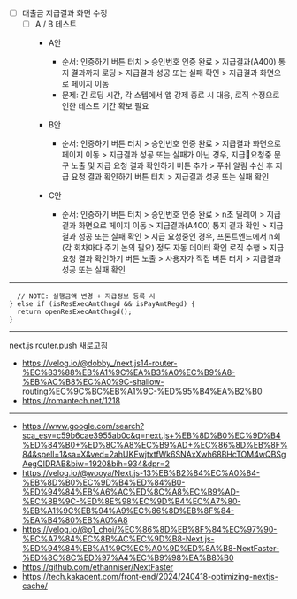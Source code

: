 - [ ] 대출금 지급결과 화면 수정
	- [ ] A / B 테스트
		- A안
			- 순서: 인증하기 버튼 터치 > 승인번호 인증 완료 > 지급결과(A400) 통지 결과까지 로딩 > 지급결과 성공 또는 실패 확인 > 지급결과 화면으로 페이지 이동
			- 문제: 긴 로딩 시간, 각 스텝에서 앱 강제 종료 시 대응, 로직 수정으로 인한 테스트 기간 확보 필요
		
		- B안
			- 순서: 인증하기 버튼 터치 > 승인번호 인증 완료 > 지급결과 화면으로 페이지 이동 > 지급결과 성공 또는 실패가 아닌 경우, 지급요청중 문구 노출 및 지급 요청 결과 확인하기 버튼 추가 > 푸쉬 알림 수신 후 지급 요청 결과 확인하기 버튼 터치 > 지급결과 성공 또는 실패 확인
			
		- C안
			- 순서: 인증하기 버튼 터치 > 승인번호 인증 완료 > n초 딜레이 > 지급결과 화면으로 페이지 이동 > 지급결과(A400) 통지 결과 확인 > 지급결과 성공 또는 실패 확인 > 지급 요청중인 경우, 프론트엔드에서 n회(각 회차마다 주기 논의 필요) 정도 자동 데이터 확인 로직 수행 > 지급 요청 결과 확인하기 버튼 노출 > 사용자가 직접 버튼 터치 > 지급결과 성공 또는 실패 확인

***

```tsx
  // NOTE: 실행금액 변경 + 지급정보 등록 시  
} else if (isResExecAmtChngd && isPayAmtRegd) {  
  return openResExecAmtChngd();  
}
```











***
next.js router.push 새로고침
- https://velog.io/@dobby_/next.js14-router-%EC%83%88%EB%A1%9C%EA%B3%A0%EC%B9%A8-%EB%AC%B8%EC%A0%9C-shallow-routing%EC%9C%BC%EB%A1%9C-%ED%95%B4%EA%B2%B0
- https://romantech.net/1218




***
- https://www.google.com/search?sca_esv=c59b6cae3955ab0c&q=next.js+%EB%8D%B0%EC%9D%B4%ED%84%B0+%ED%8C%A8%EC%B9%AD+%EC%86%8D%EB%8F%84&spell=1&sa=X&ved=2ahUKEwjtxtfWk6SNAxXwh68BHcTOM4wQBSgAegQIDRAB&biw=1920&bih=934&dpr=2
- https://velog.io/@wooya/Next.js-13%EB%B2%84%EC%A0%84-%EB%8D%B0%EC%9D%B4%ED%84%B0-%ED%94%84%EB%A6%AC%ED%8C%A8%EC%B9%AD-%EC%8B%9C-%ED%8E%98%EC%9D%B4%EC%A7%80-%EB%A1%9C%EB%94%A9%EC%86%8D%EB%8F%84-%EA%B4%80%EB%A0%A8
- https://velog.io/@o1_choi/%EC%86%8D%EB%8F%84%EC%97%90-%EC%A7%84%EC%8B%AC%EC%9D%B8-Next.js-%ED%94%84%EB%A1%9C%EC%A0%9D%ED%8A%B8-NextFaster-%ED%8C%8C%ED%97%A4%EC%B9%98%EA%B8%B0
- https://github.com/ethanniser/NextFaster
- https://tech.kakaoent.com/front-end/2024/240418-optimizing-nextjs-cache/